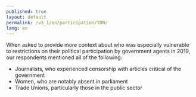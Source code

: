 ```yaml
---
published: true
layout: default
permalink: /v3_1/en/participation/TON/
lang: en
---
```

When asked to provide more context about who was especially vulnerable to restrictions on their political participation by government agents in 2019, our respondents mentioned all of the following: 

- Journalists, who experienced censorship with articles critical of the government  
- Women, who are notably absent in parliament  
- Trade Unions, particularly those in the public sector
